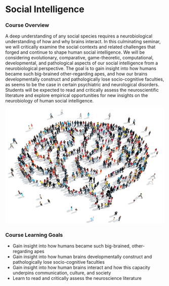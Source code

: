 # Social Intelligence

### Course Overview
A deep understanding of any social species requires a neurobiological understanding of how and why brains interact. In this culminating seminar, we will critically examine the social contexts and related challenges that forged and continue to shape human social intelligence. We will be considering evolutionary, comparative, game-theoretic, computational, developmental, and pathological aspects of our social intelligence from a neurobiological perspective. The goal is to gain insight into how humans became such big-brained other-regarding apes, and how our brains developmentally construct and pathologically lose socio-cognitive faculties, as seems to be the case in certain psychiatric and neurological disorders. Students will be expected to read and critically assess the neuroscientific literature and explore empirical opportunities for new insights on the neurobiology of human social intelligence.

![alt text](./images/braincrowd.jpg?raw=true)

### Course Learning Goals
-	Gain insight into how humans became such big-brained, other-regarding apes
-	Gain insight into how human brains developmentally construct and pathologically lose socio-cognitive faculties
-	Gain insight into how human brains interact and how this capacity underpins communication, culture, and society
-	Learn to read and critically assess the neuroscience literature
